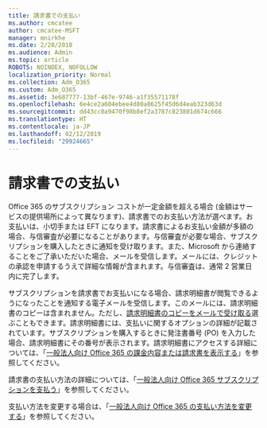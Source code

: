 ```yaml
---
title: 請求書での支払い
ms.author: cmcatee
author: cmcatee-MSFT
manager: mnirkhe
ms.date: 2/28/2018
ms.audience: Admin
ms.topic: article
ROBOTS: NOINDEX, NOFOLLOW
localization_priority: Normal
ms.collection: Adm_O365
ms.custom: Adm_O365
ms.assetid: 3e687777-13bf-467e-9746-a1f35571178f
ms.openlocfilehash: 6e4ce2a604ebee4d80a8625f45d6d4eab323d63d
ms.sourcegitcommit: dd43cc0a9470f98b8ef2a3787c823801d674c666
ms.translationtype: HT
ms.contentlocale: ja-JP
ms.lasthandoff: 02/12/2019
ms.locfileid: "29924665"
---
```

# <a name="pay-by-invoice"></a>請求書での支払い

Office 365 のサブスクリプション コストが一定金額を超える場合 (金額はサービスの提供場所によって異なります)、請求書でのお支払い方法が選べます。お支払いは、小切手または EFT になります。請求書によるお支払い金額が多額の場合、与信審査が必要になることがあります。与信審査が必要な場合、サブスクリプションを購入したときに通知を受け取ります。また、Microsoft から連絡することをご了承いただいた場合、メールを受信します。メールには、クレジットの承認を申請するうえで詳細な情報が含まれます。与信審査は、通常 2 営業日内に完了します。
  
サブスクリプションを請求書でお支払いになる場合、請求明細書が閲覧できるようになったことを通知する電子メールを受信します。このメールには、請求明細書のコピーは含まれません。ただし、[請求明細書のコピーをメールで受け取る](https://support.office.com/article/734f4aab-df2d-4e9b-8cb1-691910bde216)選ぶこともできます。請求明細書には、支払いに関するオプションの詳細が記載されています。サブスクリプションを購入するときに発注書番号 (PO) を入力した場合、請求明細書にその番号が表示されます。請求明細書にアクセスする詳細については、「[一般法人向け Office 365 の課金内容または請求書を表示する](https://support.office.com/article/2ae3ea58-4fce-4592-91d6-46e9ae3ec218)」を参照してください。
  
請求書の支払い方法の詳細については、「[一般法人向け Office 365 サブスクリプションを支払う](https://support.office.com/article/734f4aab-df2d-4e9b-8cb1-691910bde216)」を参照してください。
  
支払い方法を変更する場合は、「[一般法人向け Office 365 の支払い方法を変更する](https://support.office.com/article/8652f539-3123-4a8f-b9bd-6aa2f0e0372d)」を参照してください。
  

